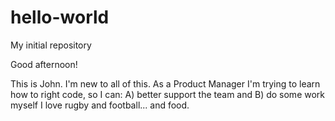 # hello-world
My initial repository

Good afternoon!

This is John. I'm new to all of this. As a Product Manager I'm trying to learn how to right code, so I can:
A) better support the team and
B) do some work myself
I love rugby and football... and food.
